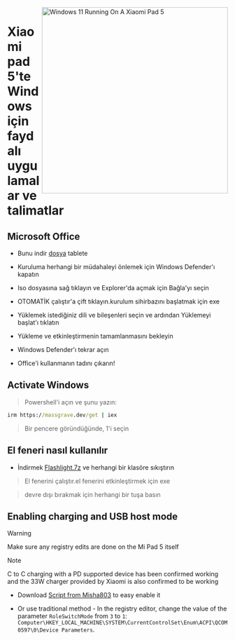 <img align="right" src="https://raw.githubusercontent.com/erdilS/Port-Windows-11-Xiaomi-Pad-5/main/nabu.png" width="425" alt="Windows 11 Running On A Xiaomi Pad 5">

# Xiaomi pad 5'te Windows için faydalı uygulamalar ve talimatlar

## Microsoft Office

- Bunu indir [dosya](https://drive.google.com/file/d/1st8xVpxtJbe2GVTEZrC_RNumKllR97Hp/view?usp=sharing) tablete
  
- Kuruluma herhangi bir müdahaleyi önlemek için Windows Defender'ı kapatın
  
- Iso dosyasına sağ tıklayın ve Explorer'da açmak için Bağla'yı seçin

- OTOMATİK çalıştır'a çift tıklayın.kurulum sihirbazını başlatmak için exe
  
- Yüklemek istediğiniz dili ve bileşenleri seçin ve ardından Yüklemeyi başlat'ı tıklatın
  
- Yükleme ve etkinleştirmenin tamamlanmasını bekleyin

- Windows Defender'ı tekrar açın

- Office'i kullanmanın tadını çıkarın!

 ## Activate Windows

> Powershell'i açın ve şunu yazın: 

  ```cmd
irm https://massgrave.dev/get | iex 
```
> Bir pencere göründüğünde, 1'i seçin

 ## El feneri nasıl kullanılır

 - İndirmek [Flashlight.7z](https://github.com/erdilS/Port-Windows-11-Xiaomi-Pad-5/releases/download/1.0/flashlight_fix.7z) ve herhangi bir klasöre sıkıştırın

> El fenerini çalıştır.el fenerini etkinleştirmek için exe

> devre dışı bırakmak için herhangi bir tuşa basın

## Enabling charging and USB host mode

> [!WARNING]
>  Make sure any registry edits are done on the Mi Pad 5 itself

> [!NOTE]
> C to C charging with a PD supported device has been confirmed working and the 33W charger provided by Xiaomi is also confirmed to be working

- Download  [Script from Misha803](https://t.me/droidscripts/22) to easy enable it
 
- Or use traditional method - In the registry editor, change the value of the parameter ```RoleSwitchMode``` from ```3``` to ```1```: ```Computer\HKEY_LOCAL_MACHINE\SYSTEM\CurrentControlSet\Enum\ACPI\QCOM0597\0\Device Parameters```. 


